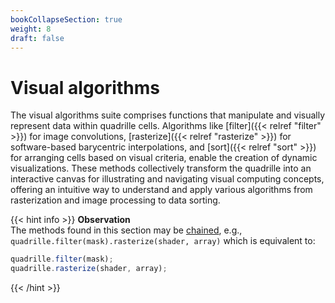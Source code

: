 ```yaml
---
bookCollapseSection: true
weight: 8
draft: false
---
```


# Visual algorithms

The visual algorithms suite comprises functions that manipulate and visually represent data within quadrille cells. Algorithms like [filter]({{< relref "filter" >}}) for image convolutions, [rasterize]({{< relref "rasterize" >}}) for software-based barycentric interpolations, and [sort]({{< relref "sort" >}}) for arranging cells based on visual criteria, enable the creation of dynamic visualizations. These methods collectively transform the quadrille into an interactive canvas for illustrating and navigating visual computing concepts, offering an intuitive way to understand and apply various algorithms from rasterization and image processing to data sorting.

{{< hint info >}}
**Observation**\
The methods found in this section may be [chained](https://en.wikipedia.org/wiki/Method_chaining), e.g., `quadrille.filter(mask).rasterize(shader, array)` which is equivalent to:
```js
quadrille.filter(mask);
quadrille.rasterize(shader, array);
```
{{< /hint >}}
